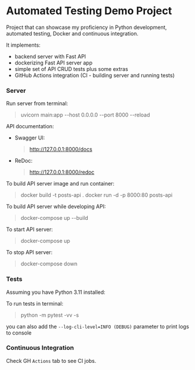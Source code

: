# Automated Testing Demo Project
Project that can showcase my proficiency in Python development, automated testing, Docker and continuous integration. 

It implements:
- backend server with Fast API
- dockerizing  Fast API server app
- simple set of API CRUD tests plus some extras
- GitHub Actions integration (CI - building server and running tests)

### Server

Run server from terminal:
> uvicorn main:app --host 0.0.0.0 --port 8000 --reload

API documentation:
- Swagger UI: 
    > http://127.0.0.1:8000/docs
- ReDoc:
    > http://127.0.0.1:8000/redoc

To build API server image and run container:
> docker build -t posts-api .
> docker run -d -p 8000:80 posts-api

To build API server while developing API:
> docker-compose up --build

To start API server:
> docker-compose up

To stop API server:
> docker-compose down

### Tests

Assuming you have Python 3.11 installed:

To run tests in terminal:
> python -m pytest -vv -s

you can also add the `--log-cli-level=INFO (DEBUG)` parameter to print logs to console

### Continuous Integration

Check GH `Actions` tab to see CI jobs.
